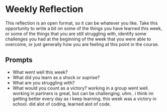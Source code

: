 # Weekly Reflection
This reflection is an open format, so it can be whatever you like. Take this opportunity to write a bit on some of the things you have learned this week, or some of the things that you are still struggling with, identify some challenges you had at the beginning of the week that you were able to overcome, or just generally how you are feeling at this point in the course.

## Prompts
- What went well this week?
- What did you learn as a shock or suprise?
- What are you struggling with?
- What would you count as a victory?
working in a group went well.
working in partners is great, but can be challenging.
uhm.. i think im getting better every day as i keep learning.
this week was a victory in school. did alot of coding, learned alot of code.